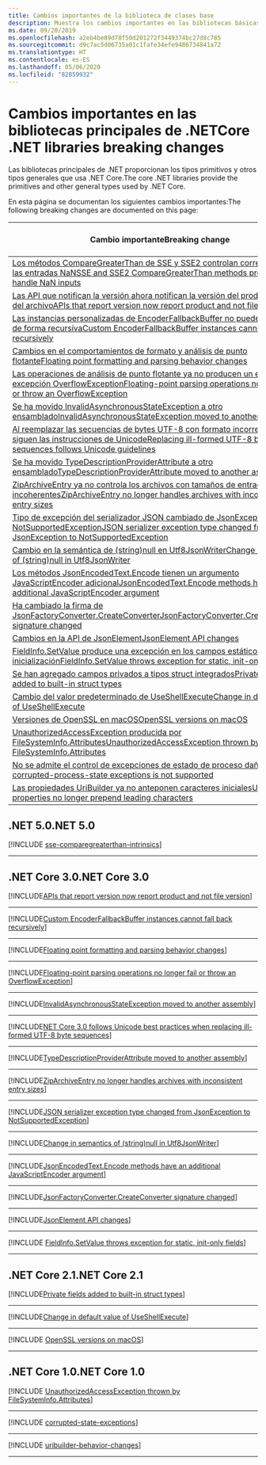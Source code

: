 ```yaml
---
title: Cambios importantes de la biblioteca de clases base
description: Muestra los cambios importantes en las bibliotecas básicas de .NET.
ms.date: 09/20/2019
ms.openlocfilehash: a2eb4be89d78f50d201272f3449374bc27d8c785
ms.sourcegitcommit: d9c7ac5d06735a01c1fafe34efe9486734841a72
ms.translationtype: HT
ms.contentlocale: es-ES
ms.lasthandoff: 05/06/2020
ms.locfileid: "82859932"
---
```

# <a name="core-net-libraries-breaking-changes"></a><span data-ttu-id="e5fcd-103">Cambios importantes en las bibliotecas principales de .NET</span><span class="sxs-lookup"><span data-stu-id="e5fcd-103">Core .NET libraries breaking changes</span></span>

<span data-ttu-id="e5fcd-104">Las bibliotecas principales de .NET proporcionan los tipos primitivos y otros tipos generales que usa .NET Core.</span><span class="sxs-lookup"><span data-stu-id="e5fcd-104">The core .NET libraries provide the primitives and other general types used by .NET Core.</span></span>

<span data-ttu-id="e5fcd-105">En esta página se documentan los siguientes cambios importantes:</span><span class="sxs-lookup"><span data-stu-id="e5fcd-105">The following breaking changes are documented on this page:</span></span>

| <span data-ttu-id="e5fcd-106">Cambio importante</span><span class="sxs-lookup"><span data-stu-id="e5fcd-106">Breaking change</span></span> | <span data-ttu-id="e5fcd-107">Versión introducida</span><span class="sxs-lookup"><span data-stu-id="e5fcd-107">Version introduced</span></span> |
| - | :-: |
| [<span data-ttu-id="e5fcd-108">Los métodos CompareGreaterThan de SSE y SSE2 controlan correctamente las entradas NaN</span><span class="sxs-lookup"><span data-stu-id="e5fcd-108">SSE and SSE2 CompareGreaterThan methods properly handle NaN inputs</span></span>](#sse-and-sse2-comparegreaterthan-methods-properly-handle-nan-inputs) | <span data-ttu-id="e5fcd-109">5.0</span><span class="sxs-lookup"><span data-stu-id="e5fcd-109">5.0</span></span> |
| [<span data-ttu-id="e5fcd-110">Las API que notifican la versión ahora notifican la versión del producto y no la del archivo</span><span class="sxs-lookup"><span data-stu-id="e5fcd-110">APIs that report version now report product and not file version</span></span>](#apis-that-report-version-now-report-product-and-not-file-version) | <span data-ttu-id="e5fcd-111">3.0</span><span class="sxs-lookup"><span data-stu-id="e5fcd-111">3.0</span></span> |
| [<span data-ttu-id="e5fcd-112">Las instancias personalizadas de EncoderFallbackBuffer no pueden retroceder de forma recursiva</span><span class="sxs-lookup"><span data-stu-id="e5fcd-112">Custom EncoderFallbackBuffer instances cannot fall back recursively</span></span>](#custom-encoderfallbackbuffer-instances-cannot-fall-back-recursively) | <span data-ttu-id="e5fcd-113">3.0</span><span class="sxs-lookup"><span data-stu-id="e5fcd-113">3.0</span></span> |
| [<span data-ttu-id="e5fcd-114">Cambios en el comportamientos de formato y análisis de punto flotante</span><span class="sxs-lookup"><span data-stu-id="e5fcd-114">Floating point formatting and parsing behavior changes</span></span>](#floating-point-formatting-and-parsing-behavior-changed) | <span data-ttu-id="e5fcd-115">3.0</span><span class="sxs-lookup"><span data-stu-id="e5fcd-115">3.0</span></span> |
| [<span data-ttu-id="e5fcd-116">Las operaciones de análisis de punto flotante ya no producen un error ni una excepción OverflowException</span><span class="sxs-lookup"><span data-stu-id="e5fcd-116">Floating-point parsing operations no longer fail or throw an OverflowException</span></span>](#floating-point-parsing-operations-no-longer-fail-or-throw-an-overflowexception) | <span data-ttu-id="e5fcd-117">3.0</span><span class="sxs-lookup"><span data-stu-id="e5fcd-117">3.0</span></span> |
| [<span data-ttu-id="e5fcd-118">Se ha movido InvalidAsynchronousStateException a otro ensamblado</span><span class="sxs-lookup"><span data-stu-id="e5fcd-118">InvalidAsynchronousStateException moved to another assembly</span></span>](#invalidasynchronousstateexception-moved-to-another-assembly) | <span data-ttu-id="e5fcd-119">3.0</span><span class="sxs-lookup"><span data-stu-id="e5fcd-119">3.0</span></span> |
| [<span data-ttu-id="e5fcd-120">Al reemplazar las secuencias de bytes UTF-8 con formato incorrecto se siguen las instrucciones de Unicode</span><span class="sxs-lookup"><span data-stu-id="e5fcd-120">Replacing ill-formed UTF-8 byte sequences follows Unicode guidelines</span></span>](#replacing-ill-formed-utf-8-byte-sequences-follows-unicode-guidelines) | <span data-ttu-id="e5fcd-121">3.0</span><span class="sxs-lookup"><span data-stu-id="e5fcd-121">3.0</span></span> |
| [<span data-ttu-id="e5fcd-122">Se ha movido TypeDescriptionProviderAttribute a otro ensamblado</span><span class="sxs-lookup"><span data-stu-id="e5fcd-122">TypeDescriptionProviderAttribute moved to another assembly</span></span>](#typedescriptionproviderattribute-moved-to-another-assembly) | <span data-ttu-id="e5fcd-123">3.0</span><span class="sxs-lookup"><span data-stu-id="e5fcd-123">3.0</span></span> |
| [<span data-ttu-id="e5fcd-124">ZipArchiveEntry ya no controla los archivos con tamaños de entrada incoherentes</span><span class="sxs-lookup"><span data-stu-id="e5fcd-124">ZipArchiveEntry no longer handles archives with inconsistent entry sizes</span></span>](#ziparchiveentry-no-longer-handles-archives-with-inconsistent-entry-sizes) | <span data-ttu-id="e5fcd-125">3.0</span><span class="sxs-lookup"><span data-stu-id="e5fcd-125">3.0</span></span> |
| [<span data-ttu-id="e5fcd-126">Tipo de excepción del serializador JSON cambiado de JsonException a NotSupportedException</span><span class="sxs-lookup"><span data-stu-id="e5fcd-126">JSON serializer exception type changed from JsonException to NotSupportedException</span></span>](#json-serializer-exception-type-changed-from-jsonexception-to-notsupportedexception) | <span data-ttu-id="e5fcd-127">3.0</span><span class="sxs-lookup"><span data-stu-id="e5fcd-127">3.0</span></span> |
| [<span data-ttu-id="e5fcd-128">Cambio en la semántica de (string)null en Utf8JsonWriter</span><span class="sxs-lookup"><span data-stu-id="e5fcd-128">Change in semantics of (string)null in Utf8JsonWriter</span></span>](#change-in-semantics-of-stringnull-in-utf8jsonwriter) | <span data-ttu-id="e5fcd-129">3.0</span><span class="sxs-lookup"><span data-stu-id="e5fcd-129">3.0</span></span> |
| [<span data-ttu-id="e5fcd-130">Los métodos JsonEncodedText.Encode tienen un argumento JavaScriptEncoder adicional</span><span class="sxs-lookup"><span data-stu-id="e5fcd-130">JsonEncodedText.Encode methods have an additional JavaScriptEncoder argument</span></span>](#jsonencodedtextencode-methods-have-an-additional-javascriptencoder-argument) | <span data-ttu-id="e5fcd-131">3.0</span><span class="sxs-lookup"><span data-stu-id="e5fcd-131">3.0</span></span> |
| [<span data-ttu-id="e5fcd-132">Ha cambiado la firma de JsonFactoryConverter.CreateConverter</span><span class="sxs-lookup"><span data-stu-id="e5fcd-132">JsonFactoryConverter.CreateConverter signature changed</span></span>](#jsonfactoryconvertercreateconverter-signature-changed) | <span data-ttu-id="e5fcd-133">3.0</span><span class="sxs-lookup"><span data-stu-id="e5fcd-133">3.0</span></span> |
| [<span data-ttu-id="e5fcd-134">Cambios en la API de JsonElement</span><span class="sxs-lookup"><span data-stu-id="e5fcd-134">JsonElement API changes</span></span>](#jsonelement-api-changes) | <span data-ttu-id="e5fcd-135">3.0</span><span class="sxs-lookup"><span data-stu-id="e5fcd-135">3.0</span></span> |
| [<span data-ttu-id="e5fcd-136">FieldInfo.SetValue produce una excepción en los campos estáticos de solo inicialización</span><span class="sxs-lookup"><span data-stu-id="e5fcd-136">FieldInfo.SetValue throws exception for static, init-only fields</span></span>](#fieldinfosetvalue-throws-exception-for-static-init-only-fields) | <span data-ttu-id="e5fcd-137">3.0</span><span class="sxs-lookup"><span data-stu-id="e5fcd-137">3.0</span></span> |
| [<span data-ttu-id="e5fcd-138">Se han agregado campos privados a tipos struct integrados</span><span class="sxs-lookup"><span data-stu-id="e5fcd-138">Private fields added to built-in struct types</span></span>](#private-fields-added-to-built-in-struct-types) | <span data-ttu-id="e5fcd-139">2.1</span><span class="sxs-lookup"><span data-stu-id="e5fcd-139">2.1</span></span> |
| [<span data-ttu-id="e5fcd-140">Cambio del valor predeterminado de UseShellExecute</span><span class="sxs-lookup"><span data-stu-id="e5fcd-140">Change in default value of UseShellExecute</span></span>](#change-in-default-value-of-useshellexecute) | <span data-ttu-id="e5fcd-141">2.1</span><span class="sxs-lookup"><span data-stu-id="e5fcd-141">2.1</span></span> |
| [<span data-ttu-id="e5fcd-142">Versiones de OpenSSL en macOS</span><span class="sxs-lookup"><span data-stu-id="e5fcd-142">OpenSSL versions on macOS</span></span>](#openssl-versions-on-macos) | <span data-ttu-id="e5fcd-143">2.1</span><span class="sxs-lookup"><span data-stu-id="e5fcd-143">2.1</span></span> |
| [<span data-ttu-id="e5fcd-144">UnauthorizedAccessException producida por FileSystemInfo.Attributes</span><span class="sxs-lookup"><span data-stu-id="e5fcd-144">UnauthorizedAccessException thrown by FileSystemInfo.Attributes</span></span>](#unauthorizedaccessexception-thrown-by-filesysteminfoattributes) | <span data-ttu-id="e5fcd-145">1.0</span><span class="sxs-lookup"><span data-stu-id="e5fcd-145">1.0</span></span> |
| [<span data-ttu-id="e5fcd-146">No se admite el control de excepciones de estado de proceso dañado</span><span class="sxs-lookup"><span data-stu-id="e5fcd-146">Handling corrupted-process-state exceptions is not supported</span></span>](#handling-corrupted-state-exceptions-is-not-supported) | <span data-ttu-id="e5fcd-147">1.0</span><span class="sxs-lookup"><span data-stu-id="e5fcd-147">1.0</span></span> |
| [<span data-ttu-id="e5fcd-148">Las propiedades UriBuilder ya no anteponen caracteres iniciales</span><span class="sxs-lookup"><span data-stu-id="e5fcd-148">UriBuilder properties no longer prepend leading characters</span></span>](#uribuilder-properties-no-longer-prepend-leading-characters) | <span data-ttu-id="e5fcd-149">1.0</span><span class="sxs-lookup"><span data-stu-id="e5fcd-149">1.0</span></span> |

## <a name="net-50"></a><span data-ttu-id="e5fcd-150">.NET 5.0</span><span class="sxs-lookup"><span data-stu-id="e5fcd-150">.NET 5.0</span></span>

[!INCLUDE [sse-comparegreaterthan-intrinsics](../../../includes/core-changes/corefx/5.0/sse-comparegreaterthan-intrinsics.md)]

***

## <a name="net-core-30"></a><span data-ttu-id="e5fcd-151">.NET Core 3.0</span><span class="sxs-lookup"><span data-stu-id="e5fcd-151">.NET Core 3.0</span></span>

[!INCLUDE[APIs that report version now report product and not file version](~/includes/core-changes/corefx/3.0/version-information-changes.md)]

***

[!INCLUDE[Custom EncoderFallbackBuffer instances cannot fall back recursively](~/includes/core-changes/corefx/3.0/custom-encoderfallbackbuffer-cannot-be-recursive.md)]

***

[!INCLUDE[Floating point formatting and parsing behavior changes](~/includes/core-changes/corefx/3.0/floating-point-changes.md)]

***

[!INCLUDE[Floating-point parsing operations no longer fail or throw an OverflowException](~/includes/core-changes/corefx/3.0/floating-point-parsing-does-not-overflow.md)]

***

[!INCLUDE[InvalidAsynchronousStateException moved to another assembly](~/includes/core-changes/corefx/3.0/move-invalidasynchronousstateexception.md)]

***

[!INCLUDE[NET Core 3.0 follows Unicode best practices when replacing ill-formed UTF-8 byte sequences](~/includes/core-changes/corefx/3.0/net-core-3-0-follows-unicode-utf8-best-practices.md)]

***

[!INCLUDE[TypeDescriptionProviderAttribute moved to another assembly](~/includes/core-changes/corefx/3.0/move-typedescriptionproviderattribute.md)]

***

[!INCLUDE[ZipArchiveEntry no longer handles archives with inconsistent entry sizes](~/includes/core-changes/corefx/3.0/ziparchiveentry-and-inconsistent-entry-sizes.md)]

***

[!INCLUDE[JSON serializer exception type changed from JsonException to NotSupportedException](~/includes/core-changes/corefx/3.0/serializer-throws-notsupportedexception.md)]

***

[!INCLUDE[Change in semantics of (string)null in Utf8JsonWriter](~/includes/core-changes/corefx/3.0/change-in-null-in-utf8jsonwriter.md)]

***

[!INCLUDE[JsonEncodedText.Encode methods have an additional JavaScriptEncoder argument](~/includes/core-changes/corefx/3.0/jsonencodedtext-encode-has-additional-argument.md)]

***

[!INCLUDE[JsonFactoryConverter.CreateConverter signature changed](~/includes/core-changes/corefx/3.0/jsonfactoryconverter-createconverter.md)]

***

[!INCLUDE[JsonElement API changes](~/includes/core-changes/corefx/3.0/jsonelement-api-changes.md)]

***

[!INCLUDE [FieldInfo.SetValue throws exception for static, init-only fields](~/includes/core-changes/corefx/3.0/fieldinfo-setvalue-exception.md)]

***

## <a name="net-core-21"></a><span data-ttu-id="e5fcd-152">.NET Core 2.1</span><span class="sxs-lookup"><span data-stu-id="e5fcd-152">.NET Core 2.1</span></span>

[!INCLUDE[Private fields added to built-in struct types](~/includes/core-changes/corefx/2.1/instantiate-struct.md)]

***

[!INCLUDE[Change in default value of UseShellExecute](~/includes/core-changes/corefx/2.1/process-start-changes.md)]

***

[!INCLUDE [OpenSSL versions on macOS](../../../includes/core-changes/corefx/openssl-dependencies-macos.md)]

***

## <a name="net-core-10"></a><span data-ttu-id="e5fcd-153">.NET Core 1.0</span><span class="sxs-lookup"><span data-stu-id="e5fcd-153">.NET Core 1.0</span></span>

[!INCLUDE [UnauthorizedAccessException thrown by FileSystemInfo.Attributes](~/includes/core-changes/corefx/1.0/filesysteminfo-attributes-exceptions.md)]

***

[!INCLUDE [corrupted-state-exceptions](~/includes/core-changes/corefx/1.0/corrupted-state-exceptions.md)]

***

[!INCLUDE [uribuilder-behavior-changes](../../../includes/core-changes/corefx/1.0/uribuilder-behavior-changes.md)]

***

